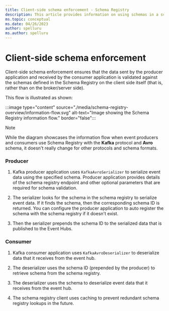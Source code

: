 ```yaml
---
title: Client-side schema enforcement - Schema Registry
description: This article provides information on using schemas in a schema registry when publishing or consuming events from Azure Event Hubs. 
ms.topic: conceptual
ms.date: 04/26/2023
author: spelluru
ms.author: spelluru
---
```


# Client-side schema enforcement

Client-side schema enforcement ensures that the data sent by the producer application and received by the consumer application is validated against the schemas defined in the Schema Registry on the client side itself (that is, rather than on the broker/server side).

This flow is illustrated as shown:

:::image type="content" source="./media/schema-registry-overview/information-flow.svg" alt-text="Image showing the Schema Registry information flow." border="false":::

> [!NOTE]
> While the diagram showcases the information flow when event producers and consumers use Schema Registry with the **Kafka** protocol and **Avro** schema, it doesn't really change for other protocols and schema formats.
>

### Producer

1. Kafka producer application uses `KafkaAvroSerializer` to serialize event data using the specified schema. Producer application provides details of the schema registry endpoint and other optional parameters that are required for schema validation.

2. The serializer looks for the schema in the schema registry to serialize event data. If it finds the schema, then the corresponding schema ID is returned. You can configure the producer application to auto register the schema with the schema registry if it doesn't exist.

3. Then the serializer prepends the schema ID to the serialized data that is published to the Event Hubs.

### Consumer

1. Kafka consumer application uses `KafkaAvroDeserializer` to deserialize data that it receives from the event hub.

2. The deserializer uses the schema ID (prepended by the producer) to retrieve schema from the schema registry.

3. The deserializer uses the schema to deserialize event data that it receives from the event hub.

4. The schema registry client uses caching to prevent redundant schema registry lookups in the future.  
